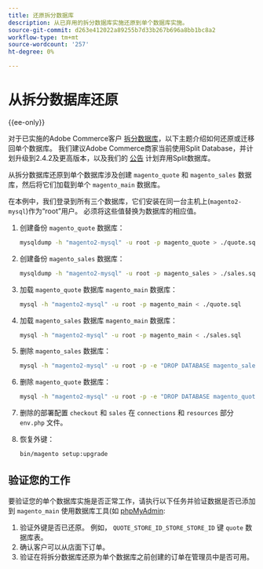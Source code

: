 ```yaml
---
title: 还原拆分数据库
description: 从已弃用的拆分数据库实施还原到单个数据库实施。
source-git-commit: d263e412022a89255b7d33b267b696a8bb1bc8a2
workflow-type: tm+mt
source-wordcount: '257'
ht-degree: 0%

---
```



# 从拆分数据库还原

{{ee-only}}

对于已实施的Adobe Commerce客户 [拆分数据库](multi-master.md)，以下主题介绍如何还原或迁移回单个数据库。 我们建议Adobe Commerce商家当前使用Split Database，并计划升级到2.4.2及更高版本，以及我们的 [公告](https://community.magento.com/t5/Magento-DevBlog/Deprecation-of-Split-Database-in-Magento-Commerce/ba-p/465187) 计划弃用Split数据库。

从拆分数据库还原到单个数据库涉及创建 `magento_quote` 和 `magento_sales` 数据库，然后将它们加载到单个 `magento_main` 数据库。

在本例中，我们登录到所有三个数据库，它们安装在同一台主机上(`magento2-mysql`)作为“root”用户。 必须将这些值替换为数据库的相应值。

1. 创建备份 `magento_quote` 数据库：

   ```bash
   mysqldump -h "magento2-mysql" -u root -p magento_quote > ./quote.sql
   ```

1. 创建备份 `magento_sales` 数据库：

   ```bash
   mysqldump -h "magento2-mysql" -u root -p magento_sales > ./sales.sql
   ```

1. 加载 `magento_quote` 数据库 `magento_main` 数据库：

   ```bash
   mysql -h "magento2-mysql" -u root -p magento_main < ./quote.sql
   ```

1. 加载 `magento_sales` 数据库 `magento_main` 数据库：

   ```bash
   mysql -h "magento2-mysql" -u root -p magento_main < ./sales.sql
   ```

1. 删除 `magento_sales` 数据库：

   ```bash
   mysql -h "magento2-mysql" -u root -p -e "DROP DATABASE magento_sales;"
   ```

1. 删除 `magento_quote` 数据库：

   ```bash
   mysql -h "magento2-mysql" -u root -p -e "DROP DATABASE magento_quote;"
   ```

1. 删除的部署配置 `checkout` 和 `sales` 在 `connections` 和 `resources` 部分 `env.php` 文件。
1. 恢复外键：

   ```bash
   bin/magento setup:upgrade
   ```

## 验证您的工作

要验证您的单个数据库实施是否正常工作，请执行以下任务并验证数据是否已添加到 `magento_main` 使用数据库工具(如 [phpMyAdmin](../../installation/prerequisites/optional-software.md#phpmyadmin):

1. 验证外键是否已还原。 例如， `QUOTE_STORE_ID_STORE_STORE_ID` 键 `quote` 数据库表。
1. 确认客户可以从店面下订单。
1. 验证在将拆分数据库还原为单个数据库之前创建的订单在管理员中是否可用。
